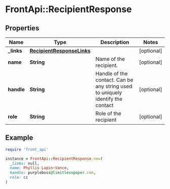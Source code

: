 # FrontApi::RecipientResponse

## Properties

| Name | Type | Description | Notes |
| ---- | ---- | ----------- | ----- |
| **_links** | [**RecipientResponseLinks**](RecipientResponseLinks.md) |  | [optional] |
| **name** | **String** | Name of the recipient. | [optional] |
| **handle** | **String** | Handle of the contact. Can be any string used to uniquely identify the contact | [optional] |
| **role** | **String** | Role of the recipient | [optional] |

## Example

```ruby
require 'front_api'

instance = FrontApi::RecipientResponse.new(
  _links: null,
  name: Phyllis Lapin-Vance,
  handle: purpleboss@limitlesspaper.com,
  role: cc
)
```

